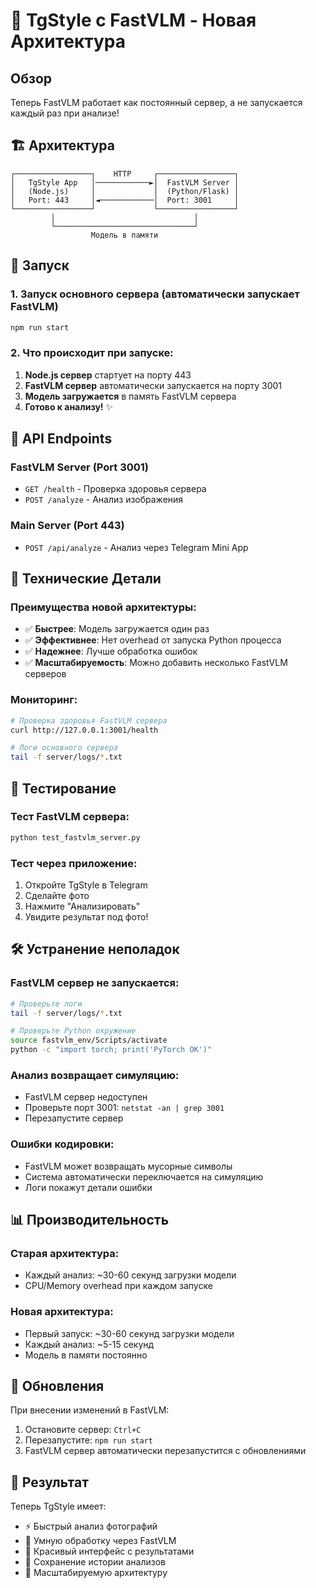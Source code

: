 # 🚀 TgStyle с FastVLM - Новая Архитектура

## Обзор
Теперь FastVLM работает как постоянный сервер, а не запускается каждый раз при анализе!

## 🏗️ Архитектура

```
┌─────────────────┐    HTTP     ┌─────────────────┐
│   TgStyle App   │────────────►│  FastVLM Server │
│   (Node.js)     │             │  (Python/Flask) │
│   Port: 443     │◄────────────│  Port: 3001     │
└─────────────────┘             └─────────────────┘
         │                               │
         └───────────────────────────────┘
                  Модель в памяти
```

## 🚀 Запуск

### 1. Запуск основного сервера (автоматически запускает FastVLM)
```bash
npm run start
```

### 2. Что происходит при запуске:
1. **Node.js сервер** стартует на порту 443
2. **FastVLM сервер** автоматически запускается на порту 3001
3. **Модель загружается** в память FastVLM сервера
4. **Готово к анализу!** ✨

## 📡 API Endpoints

### FastVLM Server (Port 3001)
- `GET /health` - Проверка здоровья сервера
- `POST /analyze` - Анализ изображения

### Main Server (Port 443)
- `POST /api/analyze` - Анализ через Telegram Mini App

## 🔧 Технические Детали

### Преимущества новой архитектуры:
- ✅ **Быстрее**: Модель загружается один раз
- ✅ **Эффективнее**: Нет overhead от запуска Python процесса
- ✅ **Надежнее**: Лучше обработка ошибок
- ✅ **Масштабируемость**: Можно добавить несколько FastVLM серверов

### Мониторинг:
```bash
# Проверка здоровья FastVLM сервера
curl http://127.0.0.1:3001/health

# Логи основного сервера
tail -f server/logs/*.txt
```

## 🧪 Тестирование

### Тест FastVLM сервера:
```bash
python test_fastvlm_server.py
```

### Тест через приложение:
1. Откройте TgStyle в Telegram
2. Сделайте фото
3. Нажмите "Анализировать"
4. Увидите результат под фото!

## 🛠️ Устранение неполадок

### FastVLM сервер не запускается:
```bash
# Проверьте логи
tail -f server/logs/*.txt

# Проверьте Python окружение
source fastvlm_env/Scripts/activate
python -c "import torch; print('PyTorch OK')"
```

### Анализ возвращает симуляцию:
- FastVLM сервер недоступен
- Проверьте порт 3001: `netstat -an | grep 3001`
- Перезапустите сервер

### Ошибки кодировки:
- FastVLM может возвращать мусорные символы
- Система автоматически переключается на симуляцию
- Логи покажут детали ошибки

## 📊 Производительность

### Старая архитектура:
- Каждый анализ: ~30-60 секунд загрузки модели
- CPU/Memory overhead при каждом запуске

### Новая архитектура:
- Первый запуск: ~30-60 секунд загрузки модели
- Каждый анализ: ~5-15 секунд
- Модель в памяти постоянно

## 🔄 Обновления

При внесении изменений в FastVLM:
1. Остановите сервер: `Ctrl+C`
2. Перезапустите: `npm run start`
3. FastVLM сервер автоматически перезапустится с обновлениями

## 🎯 Результат

Теперь TgStyle имеет:
- ⚡ Быстрый анализ фотографий
- 🤖 Умную обработку через FastVLM
- 📱 Красивый интерфейс с результатами
- 💾 Сохранение истории анализов
- 🔄 Масштабируемую архитектуру
